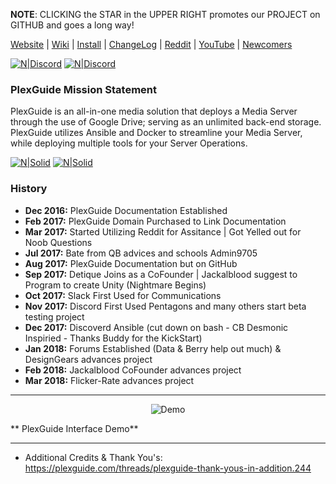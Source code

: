 **NOTE**:  CLICKING the STAR in the UPPER RIGHT promotes our PROJECT on GITHUB and goes a long way!

[Website](https://plexguide.com) | [Wiki](https://wiki.plexguide.com) | [Install](https://plexguide.com/threads/plexguide-install-instructions.243/) | [ChangeLog](https://github.com/Admin9705/PlexGuide.com-The-Awesome-Plex-Server/blob/Version-5/ChangeLog.md) | [Reddit](https://www.reddit.com/r/plexguide/) | [YouTube](https://plexguide.com/threads/youtube-videos.436/) | [Newcomers](https://plexguide.com/threads/for-pg-newcomers.653/)

[![N|Discord](https://plexguide.com/pics/github/discord1.png)](https://plexguide.com/threads/plexguide-discord-information.471/) [![N|Discord](https://plexguide.com/pics/github/donate.png)](https://plexguide.com/dbtech-donate/monthly-developer-costs.1/donate)

### PlexGuide Mission Statement ###

PlexGuide is an all-in-one media solution that deploys a Media Server through the use of Google Drive; serving as an unlimited back-end storage. PlexGuide utilizes Ansible and Docker to streamline your Media Server, while deploying multiple tools for your Server Operations.

[![N|Solid](https://camo.githubusercontent.com/348b82630f4f5be3c775c9caed3bb5765b0b3018/687474703a2f2f692e696d6775722e636f6d2f785370773438322e706e67)](https://plexguide.com/forums/pg-scripting.94/) [![N|Solid](https://camo.githubusercontent.com/653f9f8e115242dddb8f6282d17c8ef550844294/687474703a2f2f692e696d6775722e636f6d2f6d464f304f75582e706e67)](https://plexguide.com/forums/development.14/)

### History ###

* **Dec 2016:** PlexGuide Documentation Established
* **Feb 2017:** PlexGuide Domain Purchased to Link Documentation
* **Mar 2017:** Started Utilizing Reddit for Assitance | Got Yelled out for Noob Questions
* **Jul 2017:** Bate from QB advices and schools Admin9705
* **Aug 2017:** PlexGuide Documentation but on GitHub
* **Sep 2017:** Detique Joins as a CoFounder | Jackalblood suggest to Program to create Unity (Nightmare Begins)
* **Oct 2017:** Slack First Used for Communications
* **Nov 2017:** Discord First Used Pentagons and many others start beta testing project
* **Dec 2017:** Discoverd Ansible (cut down on bash - CB Desmonic Inspiried - Thanks Buddy for the KickStart)
* **Jan 2018:** Forums Established (Data & Berry help out much) & DesignGears advances project
* **Feb 2018:** Jackalblood CoFounder advances project
* **Mar 2018:** Flicker-Rate advances project

----------------------------------------------------------------------
<p align="center">
  <img src="https://plexguide.com/demo40.png" alt="Demo"/>
</p>
** PlexGuide Interface Demo**

---------------------------------
- Additional Credits & Thank You's: https://plexguide.com/threads/plexguide-thank-yous-in-addition.244
